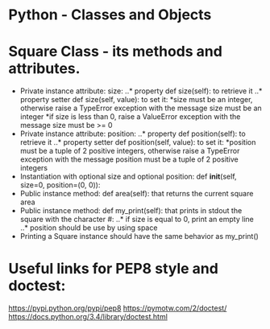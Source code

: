 # Python - Classes and Objects

# Square Class - its methods and attributes.

* Private instance attribute: size:
..* property def size(self): to retrieve it
..* property setter def size(self, value): to set it:
                *size must be an integer, otherwise raise a TypeError exception with the message size must be an integer
                *if size is less than 0, raise a ValueError exception with the message size must be >= 0
* Private instance attribute: position:
..* property def position(self): to retrieve it
..* property setter def position(self, value): to set it:
                *position must be a tuple of 2 positive integers, otherwise raise a TypeError exception with the message position must be a tuple of 2 positive integers
* Instantiation with optional size and optional position: def __init__(self, size=0, position=(0, 0)):
* Public instance method: def area(self): that returns the current square area
* Public instance method: def my_print(self): that prints in stdout the square with the character #:
..* if size is equal to 0, print an empty line
..* position should be use by using space
* Printing a Square instance should have the same behavior as my_print()


# Useful links for PEP8 style and doctest:
https://pypi.python.org/pypi/pep8
https://pymotw.com/2/doctest/
https://docs.python.org/3.4/library/doctest.html
